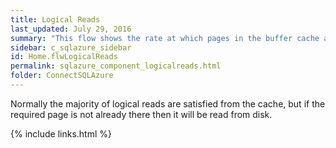 ```yaml
---
title: Logical Reads
last_updated: July 29, 2016
summary: "This flow shows the rate at which pages in the buffer cache are being referenced by SQL connections (logical page reads)."
sidebar: c_sqlazure_sidebar
id: Home.flwLogicalReads
permalink: sqlazure_component_logicalreads.html
folder: ConnectSQLAzure
---
```


Normally the majority of logical reads are satisfied from the cache, but if the required page is not already there then it will be read from disk.


{% include links.html %}
